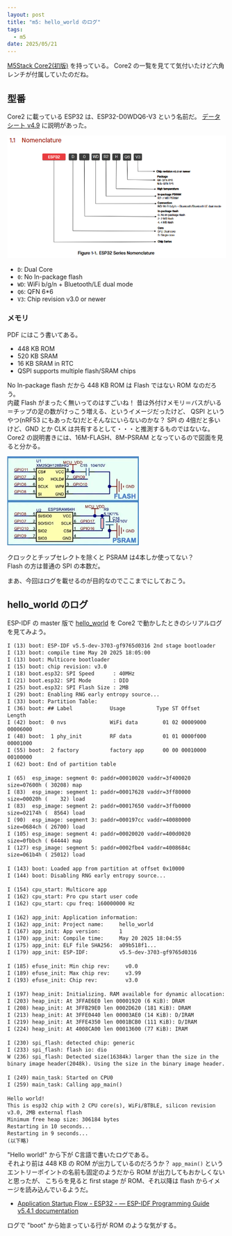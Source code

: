 ```yaml
---
layout: post
title: "m5: hello_world のログ"
tags:
  - m5
date: 2025/05/21
---
```


[M5Stack Core2(初版)](https://docs.m5stack.com/ja/core/core2) を持っている。
Core2 の一覧を見てて気付いたけど六角レンチが付属していたのだね。

## 型番

Core2 に載っている ESP32 は、ESP32-D0WDQ6-V3 という名前だ。
[データシート v4.9](https://www.espressif.com/sites/default/files/documentation/esp32_datasheet_en.pdf) に説明があった。

![image](images/20250521a-1.png)

* `D`: Dual Core
* `0`: No In-package flash
* `WD`: WiFi b/g/n + Bluetooth/LE dual mode
* `Q6`: QFN 6*6
* `V3`: Chip revision v3.0 or newer

### メモリ

PDF にはこう書いてある。

* 448 KB ROM
* 520 KB SRAM
* 16 KB SRAM in RTC
* QSPI supports multiple flash/SRAM chips

No In-package flash だから 448 KB ROM は Flash ではない ROM なのだろう。  
内蔵 Flash がまったく無いってのはすごいね！ 
昔は外付けメモリ＝バスがいる＝チップの足の数がけっこう増える、というイメージだったけど、
QSPI というやつ(nRF53 にもあったな)だとそんなにいらないのかな？ 
SPI の 4倍だと多いけど、GND とか CLK は共有するとして・・・と推測するものではないな。
Core2 の説明書きには、16M-FLASH、8M-PSRAM となっているので図面を見ると分かる。

![image](images/20250521a-2.png)

クロックとチップセレクトを除くと PSRAM は4本しか使ってない？  
Flash の方は普通の SPI の本数だ。

まあ、今回はログを載せるのが目的なのでここまでにしておこう。

## hello_world のログ

ESP-IDF の master 版で [hello_world](https://github.com/espressif/esp-idf/tree/f9765d03162efd48feece14a4949de66356e00ae/examples/get-started/hello_world) を Core2 で動かしたときのシリアルログを見てみよう。

```log
I (13) boot: ESP-IDF v5.5-dev-3703-gf9765d0316 2nd stage bootloader
I (13) boot: compile time May 20 2025 18:05:00
I (13) boot: Multicore bootloader
I (15) boot: chip revision: v3.0
I (18) boot.esp32: SPI Speed      : 40MHz
I (21) boot.esp32: SPI Mode       : DIO
I (25) boot.esp32: SPI Flash Size : 2MB
I (29) boot: Enabling RNG early entropy source...
I (33) boot: Partition Table:
I (36) boot: ## Label            Usage          Type ST Offset   Length
I (42) boot:  0 nvs              WiFi data        01 02 00009000 00006000
I (48) boot:  1 phy_init         RF data          01 01 0000f000 00001000
I (55) boot:  2 factory          factory app      00 00 00010000 00100000
I (62) boot: End of partition table

I (65)  esp_image: segment 0: paddr=00010020 vaddr=3f400020 size=07600h ( 30208) map
I (83)  esp_image: segment 1: paddr=00017628 vaddr=3ff80000 size=00020h (    32) load
I (83)  esp_image: segment 2: paddr=00017650 vaddr=3ffb0000 size=02174h (  8564) load
I (90)  esp_image: segment 3: paddr=000197cc vaddr=40080000 size=0684ch ( 26700) load
I (105) esp_image: segment 4: paddr=00020020 vaddr=400d0020 size=0fbbch ( 64444) map
I (127) esp_image: segment 5: paddr=0002fbe4 vaddr=4008684c size=061b4h ( 25012) load

I (143) boot: Loaded app from partition at offset 0x10000
I (144) boot: Disabling RNG early entropy source...

I (154) cpu_start: Multicore app
I (162) cpu_start: Pro cpu start user code
I (162) cpu_start: cpu freq: 160000000 Hz

I (162) app_init: Application information:
I (162) app_init: Project name:     hello_world
I (167) app_init: App version:      1
I (170) app_init: Compile time:     May 20 2025 18:04:55
I (175) app_init: ELF file SHA256:  a09b518f1...
I (179) app_init: ESP-IDF:          v5.5-dev-3703-gf9765d0316

I (185) efuse_init: Min chip rev:     v0.0
I (189) efuse_init: Max chip rev:     v3.99
I (193) efuse_init: Chip rev:         v3.0

I (197) heap_init: Initializing. RAM available for dynamic allocation:
I (203) heap_init: At 3FFAE6E0 len 00001920 (6 KiB): DRAM
I (208) heap_init: At 3FFB29E0 len 0002D620 (181 KiB): DRAM
I (213) heap_init: At 3FFE0440 len 00003AE0 (14 KiB): D/IRAM
I (219) heap_init: At 3FFE4350 len 0001BCB0 (111 KiB): D/IRAM
I (224) heap_init: At 4008CA00 len 00013600 (77 KiB): IRAM

I (230) spi_flash: detected chip: generic
I (233) spi_flash: flash io: dio
W (236) spi_flash: Detected size(16384k) larger than the size in the binary image header(2048k). Using the size in the binary image header.

I (249) main_task: Started on CPU0
I (259) main_task: Calling app_main()

Hello world!
This is esp32 chip with 2 CPU core(s), WiFi/BTBLE, silicon revision v3.0, 2MB external flash
Minimum free heap size: 306184 bytes
Restarting in 10 seconds...
Restarting in 9 seconds...
(以下略)
```

"Hello world!" から下が C言語で書いたログである。  
それより前は 448 KB の ROM が出力しているのだろうか？ 
`app_main()` というエントリーポイントの名前も固定のようだから ROM が出力してもおかしくないと思ったが、
こちらを見ると first stage が ROM、それ以降は flash からイメージを読み込んでいるようだ。

* [Application Startup Flow - ESP32 - — ESP-IDF Programming Guide v5.4.1 documentation](https://docs.espressif.com/projects/esp-idf/en/stable/esp32/api-guides/startup.html)

ログで "boot" から始まっている行が ROM のような気がする。
